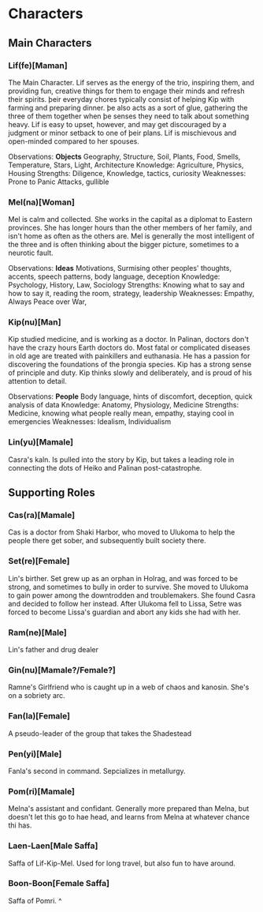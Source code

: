 # Characters

## Main Characters

### Lif(fe)[Maman]

The Main Character. Lif serves as the energy of the trio, inspiring them, and providing fun, creative things for them to engage their minds and refresh their spirits. þeir everyday chores typically consist of helping Kip with farming and preparing dinner. þe also acts as a sort of glue, gathering the three of them together when þe senses they need to talk about something heavy. Lif is easy to upset, however, and may get discouraged by a judgment or minor setback to one of þeir plans. Lif is mischievous and open-minded compared to her spouses.

Observations: **Objects** Geography, Structure, Soil, Plants, Food, Smells, Temperature, Stars, Light, Architecture
Knowledge: Agriculture, Physics, Housing
Strengths: Diligence, Knowledge, tactics, curiosity
Weaknesses: Prone to Panic Attacks, gullible

### Mel(na)[Woman]

Mel is calm and collected. She works in the capital as a diplomat to Eastern provinces. She has longer hours than the other members of her family, and isn't home as often as the others are. Mel is generally the most intelligent of the three and is often thinking about the bigger picture, sometimes to a neurotic fault.

Observations: **Ideas** Motivations, Surmising other peoples' thoughts, accents, speech patterns, body language, deception
Knowledge: Psychology, History, Law, Sociology
Strengths: Knowing what to say and how to say it, reading the room, strategy, leadership
Weaknesses: Empathy, Always Peace over War,

### Kip(nu)[Man]

Kip studied medicine, and is working as a doctor. In Palinan, doctors don't have the crazy hours Earth doctors do. Most fatal or complicated diseases in old age are treated with painkillers and euthanasia. He has a passion for discovering the foundations of the þrongia species. Kip has a strong sense of principle and duty. Kip thinks slowly and deliberately, and is proud of his attention to detail.

Observations: **People** Body language, hints of discomfort, deception, quick analysis of data
Knowledge: Anatomy, Physiology, Medicine
Strengths: Medicine, knowing what people really mean, empathy, staying cool in emergencies
Weaknesses: Idealism, Individualism

### Lin(yu)[Mamale]

Casra's kaln. Is pulled into the story by Kip, but takes a leading role in connecting the dots of Heiko and Palinan post-catastrophe.

## Supporting Roles

### Cas(ra)[Mamale]

Cas is a doctor from Shaki Harbor, who moved to Ulukoma to help the people there get sober, and subsequently built society there.

### Set(re)[Female]

Lin's birther. Set grew up as an orphan in Holrag, and was forced to be strong, and sometimes to bully in order to survive. She moved to Ulukoma
to gain power among the downtrodden and troublemakers. She found Casra and decided to follow her instead. After Ulukoma fell to Lissa, Setre was forced to become Lissa's guardian and abort any kids she had with her.

### Ram(ne)[Male]

Lin's father and drug dealer

### Gin(nu)[Mamale?/Female?]

Ramne's Girlfriend who is caught up in a web of chaos and kanosin. She's on a sobriety arc.

### Fan(la)[Female]

A pseudo-leader of the group that takes the Shadestead

### Pen(yi)[Male]

Fanla's second in command. Sepcializes in metallurgy.

### Pom(ri)[Mamale]

Melna's assistant and confidant. Generally more prepared than Melna, but doesn't let this go to hae head, and learns from Melna at whatever chance thi has.

### Laen-Laen[Male Saffa]

Saffa of Lif-Kip-Mel. Used for long travel, but also fun to have around.

### Boon-Boon[Female Saffa]

Saffa of Pomri. ^
